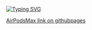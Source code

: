[![Typing SVG](https://readme-typing-svg.herokuapp.com?font=Fira+Code&pause=1000&random=false&width=435&lines=AirPodSMax)](https://git.io/typing-svg)


[AirPodsMax link on githubpages](https://banshee-dev.github.io/airpodsmax/)
